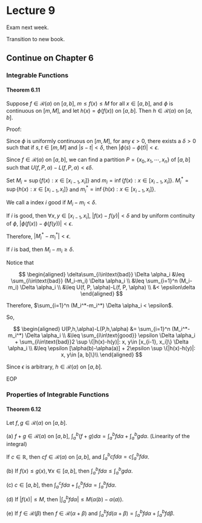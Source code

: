 # Lecture 9

Exam next week.

Transition to new book.

## Continue on Chapter 6

### Integrable Functions

#### Theorem 6.11

Suppose $f\in \mathscr{R}(\alpha)$ on $[a, b]$, $m\leq f(x)\leq M$ for all $x\in [a, b]$, and $\phi$ is continuous on $[m, M]$, and let $h(x)=\phi(f(x))$ on $[a, b]$. Then $h\in \mathscr{R}(\alpha)$ on $[a, b]$.

Proof:

Since $\phi$ is uniformly continuous on $[m, M]$, for any $\epsilon > 0$, there exists a $\delta > 0$ such that if $s, t\in [m, M]$ and $|s-t| < \delta$, then $|\phi(s)-\phi(t)| < \epsilon$.

Since $f\in \mathscr{R}(\alpha)$ on $[a, b]$, we can find a partition $P=\{x_0, x_1, \cdots, x_n\}$ of $[a, b]$ such that $U(f, P, \alpha)-L(f, P, \alpha) < \epsilon \delta$.

Set $M_i=\sup \{f(x): x\in [x_{i-1}, x_i]\}$ and $m_i=\inf \{f(x): x\in [x_{i-1}, x_i]\}$. $M_i^*=\sup \{h(x): x\in [x_{i-1}, x_i]\}$ and $m_i^*=\inf \{h(x): x\in [x_{i-1}, x_i]\}$.

We call a index $i$ good if $M_i-m_i < \delta$.

If $i$ is good, then $\forall x, y\in [x_{i-1}, x_i]$, $|f(x)-f(y)| < \delta$ and by uniform continuity of $\phi$, $|\phi(f(x))-\phi(f(y))| < \epsilon$.

Therefore, $|M_i^*-m_i^*| < \epsilon$.

If $i$ is bad, then $M_i-m_i\geq \delta$.

Notice that

$$
\begin{aligned}
\delta\sum_{i\in\text{bad}} \Delta \alpha_i &\leq \sum_{i\in\text{bad}} (M_i-m_i) \Delta \alpha_i \\
&\leq \sum_{i=1}^n (M_i-m_i) \Delta \alpha_i \\
&\leq U(f, P, \alpha)-L(f, P, \alpha) \\
&< \epsilon\delta
\end{aligned}
$$

Therefore, $\sum_{i=1}^n (M_i^*-m_i^*) \Delta \alpha_i < \epsilon$.

So,

$$
\begin{aligned}
U(P,h,\alpha)-L(P,h,\alpha) &= \sum_{i=1}^n (M_i^*-m_i^*) \Delta \alpha_i \\
&\leq \sum_{i\in\text{good}} \epsilon \Delta \alpha_i + \sum_{i\in\text{bad}}2 \sup \{|h(x)-h(y)|: x, y\in [x_{i-1}, x_i]\} \Delta \alpha_i \\
&\leq \epsilon [\alpha(b)-\alpha(a)] + 2\epsilon \sup \{|h(x)-h(y)|: x, y\in [a, b]\}\\
\end{aligned}
$$

Since $\epsilon$ is arbitrary, $h\in \mathscr{R}(\alpha)$ on $[a, b]$.

EOP

### Properties of Integrable Functions

#### Theorem 6.12

Let $f,g\in \mathscr{R}(\alpha)$ on $[a, b]$.

(a) $f+g\in \mathscr{R}(\alpha)$ on $[a, b]$, $\int_a^b (f+g)d\alpha = \int_a^b f d\alpha + \int_a^b g d\alpha$. (Linearity of the integral)

If $c\in \mathbb{R}$, then $cf\in \mathscr{R}(\alpha)$ on $[a, b]$, and $\int_a^b cf d\alpha = c\int_a^b f d\alpha$.

(b) If $f(x)\leq g(x),\forall x\in [a, b]$, then $\int_a^b f d\alpha \leq \int_a^b g d\alpha$.

(c) $c\in [a, b]$, then $\int_a^c f d\alpha + \int_c^b f d\alpha = \int_a^b f d\alpha$.

(d) If $|f(x)|\leq M$, then $|\int_a^b f d\alpha| \leq M(\alpha(b)-\alpha(a))$.

(e) If $f\in \mathscr{R}(\beta)$ then $f\in \mathscr{R}(\alpha+\beta)$ and $\int_a^b f d(\alpha+\beta) = \int_a^b f d\alpha + \int_a^b f d\beta$.




